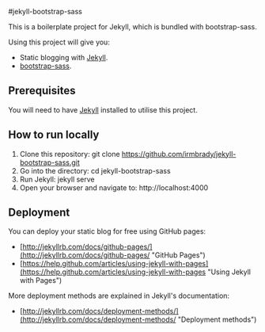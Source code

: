 #jekyll-bootstrap-sass

This is a boilerplate project for Jekyll, which is bundled with bootstrap-sass.

Using this project will give you:

* Static blogging with [Jekyll](http://jekyllrb.com/ "Jekyll").
* [bootstrap-sass](https://github.com/twbs/bootstrap-sass/ "Twitter Bootstrap").

## Prerequisites

You will need to have [Jekyll](http://jekyllrb.com/ "Jekyll") installed to utilise this project.

## How to run locally

1. Clone this repository: git clone https://github.com/irmbrady/jekyll-bootstrap-sass.git 
2. Go into the directory: cd jekyll-bootstrap-sass 
3. Run Jekyll: jekyll serve 
4. Open your browser and navigate to: http://localhost:4000 

## Deployment

You can deploy your static blog for free using GitHub pages:

* [http://jekyllrb.com/docs/github-pages/](http://jekyllrb.com/docs/github-pages/ "GitHub Pages")
* [https://help.github.com/articles/using-jekyll-with-pages](https://help.github.com/articles/using-jekyll-with-pages "Using Jekyll with Pages")

More deployment methods are explained in Jekyll's documentation:

* [http://jekyllrb.com/docs/deployment-methods/](http://jekyllrb.com/docs/deployment-methods/ "Deployment methods")
